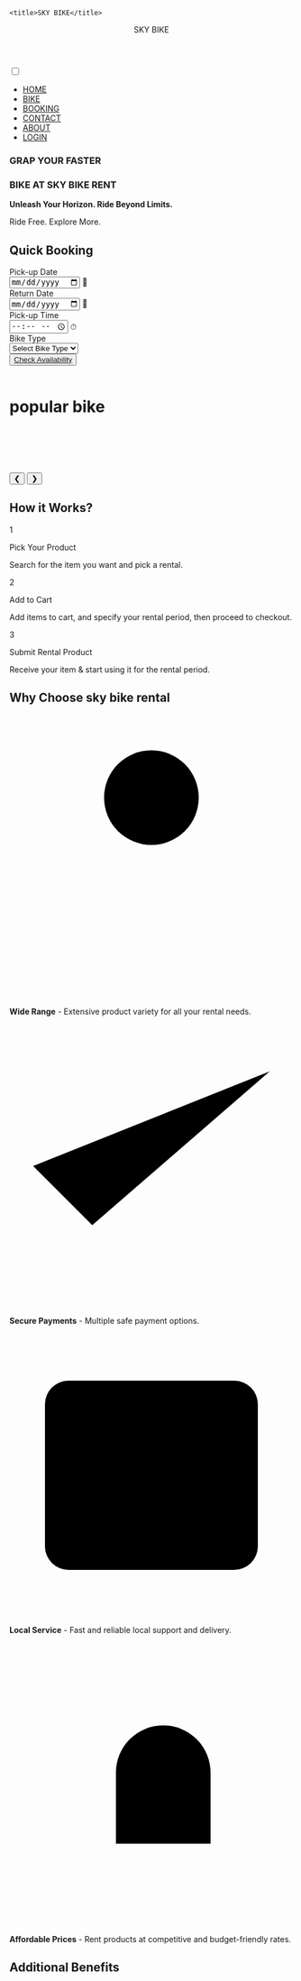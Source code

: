 <html lang="en">
  <head>
   
    <title>SKY BIKE</title>
  <head>
    <meta charset="UTF-8" />
    <meta http-equiv="X-UA-Compatible" content="IE=edge" />
    <meta name="viewport" content="width=device-width, initial-scale=1.0" />
  
   <link rel="stylesheet" href="styles.css" />
     <link rel="stylesheet" href="css bike.css">
     <link rel="stylesheet" href="https://cdnjs.cloudflare.com/ajax/libs/font-awesome/6.7.2/css/all.min.css" integrity="sha512-Evv84Mr4kqVGRNSgIGL/F/aIDqQb7xQ2vcrdIwxfjThSH8CSR7PBEakCr51Ck+w+/U6swU2Im1vVX0SVk9ABhg==" crossorigin="anonymous" referrerpolicy="no-referrer" />
     <link rel="stylesheet" href="hi.css" /> 
     <link rel="stylesheet" href="quick booking.css" /> 
    <link rel="stylesheet" href="footer.css"> 
      
    
      
   
 <script src="skybike.js"></script>
      
  <script src="https://cdn.tailwindcss.com"></script>

  </head>
  <body>


   <header>
      <div class="logo">SKY BIKE</div>
      <label for="sidebar-toggle" class="menu-toggle-label" aria-label="Open menu"> 
       <i class="fa-solid fa-bars"></i>
 </label>
    </header>

   <input type="checkbox" id="sidebar-toggle">

 <div class="sidebar">
    <label for="sidebar-toggle" class="closebtn"><i class="fa-solid fa-circle-xmark"></i></label> 
      <ul class="menu">
        <li><a href="sky bike.html"><div class="ghh"><i class="fa-solid fa-house"></i> HOME</div></a></li>
        <li><a href="bike.html"><div class="ghh"><i class="fa-solid fa-motorcycle"></i> BIKE</div></a></li>
        <li><a href="booking.html"><div class="ghh"><i class="fa-solid fa-book"></i> BOOKING</div></a></li>
        <li><a href="contact.html"><div class="ghh"> <i class="fa-solid fa-address-book"></i> CONTACT</div></a></li>
        <li><a href="about.html"><div class="ghh"><i class="fa-solid fa-address-card"></i> ABOUT</div></a></li>
        <li class="signup"><a href="login.html"><div class="ghh"><i class="fa-solid fa-right-to-bracket"></i> LOGIN</div></a></li>
      </ul>
    </div>
 <div class="content" id="main-content">
        <div style="display:inline; wrap-flex:wrap;">   
        <div class="typing-container">
  <h3 class="typing-text">GRAP YOUR FASTER</h3>
</div>

     
  <div class="typing-container">
  <h3 class="typing-text">BIKE AT SKY BIKE RENT</h3>
</div>
        </div>
        <b>Unleash Your Horizon. Ride Beyond Limits.</b>
          <p>Ride Free. Explore More.</p> 
          
  </div>
    <div class="quickbox">
      <h2 class="headingquickboooking">Quick Booking</h2>
      <div class="quick-booking-card">
         <from action="step.html">
        <div class="form-grid">
            <div class="form-group">
                <label for="pickup-date">Pick-up Date</label>
                <div class="input-container">
                    <input type="date" id="pickup-date" placeholder=" " required>
                    <span class="icon calendar-icon">&#x1F4C5;</span> <span class="arrow-down"></span>
                </div>
            </div>
            <div class="form-group">
                <label for="return-date">Return Date</label>
                <div class="input-container">
                    <input type="date" id="return-date" placeholder=" " required>
                    <span class="icon calendar-icon">&#x1F4C5;</span> <span class="arrow-down"></span>
                </div>
            </div>
            <div class="form-group">
                <label for="pickup-time">Pick-up Time</label>
                <div class="input-container">
                    <input type="time" id="pickup-time" placeholder=" "  required>
                    <span class="icon clock-icon">&#x23F1;</span> <span class="arrow-down"></span>
                </div>
            </div>
            <div class="form-group1">
                <label for="bike-type">Bike Type</label>
                <div class="input-container">
                    <select id="bike-type">
                        <option value="">Select Bike Type</option>
                        <option value="r15">NORMAL</option>
                        <option value="ninja-h2">SUPER BIKE</option>
                        </select>
                    <span class="arrow-down select-arrow"></span>
                </div>
            </div>
        </div>
        <button class="check-availability-btn" > <a style="font-decoration:none;" href="step.html">Check Availability</a></button>
        </from>
    </div>

  </div>  
    <br>
       <!--slideshow -->
      <div class="slideshowriltw"><h1 class="hedingplace">popular bike </h1> </div>
          <div style="margin-top:100px; ">
    <div class="slideshow">
        <div class="slideshow-background"></div>
        
  <div class="slideshow-foreground">
            <!-- Slides will be added dynamically by JavaScript -->
        </div>
          <button class="nav-btn prev-btn">&#10094;</button>
        <button class="nav-btn next-btn">&#10095;</button>
         <div class="controls">
            <!-- Control buttons will be added dynamically by JavaScript -->
        </div>
    </div></div>
    <!--slideshow -->
    <!-- Step 1: Pick your product, Step 2: Add to cart, Step 3: Rent it -->
      <section class="slideshowriltw1">
      <h1  style="text-content:center;">How it Works?</h1
                                                       <div class="step-item" role="listitem">
        <div class="icon-wrapper">1</div>
        <div>
          <p class="step-text font-semibold text-blue-600">Pick Your Product</p>
          <p class="subtext">Search for the item you want and pick a rental.</p>
        </div>
      </div>
 <div class="step-item" role="listitem">
        <div class="icon-wrapper">2</div>
        <div>
          <p class="step-text font-semibold text-blue-600">Add to Cart</p>
          <p class="subtext">Add items to cart, and specify your rental period, then proceed to checkout.</p>
        </div>
      </div> <div class="step-item" role="listitem">
        <div class="icon-wrapper">3</div>
        <div>
          <p class="step-text font-semibold text-blue-600">Submit Rental Product</p>
          <p class="subtext">Receive your item & start using it for the rental period.</p>
        </div>
      </div>
      <!-- Panel 2: How it Works detailed steps with icons -->
       <h2 id="whychoose-title" class="text-center">Why Choose sky bike rental</h2>
  <div class="feature-item" role="listitem">
        <div class="feature-icon icon-small" aria-hidden="true">
          <svg viewBox="0 0 24 24"><circle cx="12" cy="7" r="4"/><path d="M12 11v6m-6 2h12"/></svg>
        </div>
        <p class="feature-text"><strong>Wide Range</strong> - Extensive product variety for all your rental needs.</p>
      </div>
        <div class="feature-item" role="listitem">
        <div class="feature-icon icon-small" aria-hidden="true">
          <svg viewBox="0 0 24 24"><path d="M2 12l5 5L22 4"/></svg>
        </div>
        <p class="feature-text"><strong>Secure Payments</strong> - Multiple safe payment options.</p>
        </div>
     <div class="feature-item" role="listitem">
        <div class="feature-icon icon-small" aria-hidden="true">
          <svg viewBox="0 0 24 24"><rect x="3" y="4" width="18" height="16" rx="2"/></svg>
        </div>
        <p class="feature-text"><strong>Local Service</strong> - Fast and reliable local support and delivery.</p>
      </div>
      <div class="feature-item" role="listitem">
        <div class="feature-icon icon-small" aria-hidden="true">
          <svg viewBox="0 0 24 24"><path d="M9 17v-6a4 4 0 1 1 8 0v6"/></svg>
        </div>
        <p class="feature-text"><strong>Affordable Prices</strong> - Rent products at competitive and budget-friendly rates.</p>
      </div>
        <!-- Panel 3: Rightmost panel with more features and icons -->
    <h2 id="extra-features-title" class="text-center">Additional Benefits</h2>

  <div class="feature-item" role="listitem">
        <div class="feature-icon icon-small" aria-hidden="true">
          <svg viewBox="0 0 24 24"><path d="M8 21h8M12 17v4"/></svg>
        </div>
        <p class="feature-text"><strong>24/7 Maintenance</strong> - Support and maintenance anytime.</p>
      </div>

  <div class="feature-item" role="listitem">
        <div class="feature-icon icon-small" aria-hidden="true">
          <svg viewBox="0 0 24 24"><circle cx="12" cy="12" r="10"/></svg>
        </div>
        <p class="feature-text"><strong>Eco-Friendly</strong> - Sustainable and green rental options.</p>
      </div>

 <div class="feature-item" role="listitem">
        <div class="feature-icon icon-small" aria-hidden="true">
          <svg viewBox="0 0 24 24"><path d="M7 20h10"/></svg>
        </div>
        <p class="feature-text"><strong>Easy Returns</strong> - Hassle-free return and exchange process.</p>
      </div>

  <div class="feature-item" role="listitem">
        <div class="feature-icon icon-small" aria-hidden="true">
          <svg viewBox="0 0 24 24"><path d="M3 12h18"/></svg>
        </div>
        <p class="feature-text"><strong>Trusted Partners</strong> - Partnered with local trusted vendors for quality.</p>
      </div>
   
  </div>
  </section>
      <div class="place" role="main" aria-label="Rent Products in Top Indian Cities Section">
    <h1  class="hedingplace">Rent Products in </h1>
    <h1  class="hedingplace">Top Indian Cities</h1>

  <section class="content-area" aria-label="Rent Products Categories and Cities">
      <div class="tabs" role="tablist" aria-orientation="horizontal" tabindex="0">
        <button class="tab active" role="tab" aria-selected="true" id="tab-bikes" tabindex="0">Rent Bikes</button>
        <button class="tab" role="tab" aria-selected="false" id="tab-cars" tabindex="-1">Rent Cars cooming soon</button>
      </div>
        <br>
      <div class="city-grid" role="tabpanel" aria-labelledby="tab-bikes">
        <article class="city-card" tabindex="0">
          <div class="city-image" aria-label="Kolkata city view with iconic architecture">
            <img src="https://storage.googleapis.com/workspace-0f70711f-8b4e-4d94-86f1-2a93ccde5887/image/bbbae5c9-8eb2-4b11-9c17-1ed1e6f147b1.png"
              alt="Famous colonial architecture of Kolkata under clear sky" />
          </div>
          <div class="city-name">Kolkata</div>
        </article>

  <article class="city-card" tabindex="0">
          <div class="city-image" aria-label="Mumbai city skyline with bustling streets">
            <img src="https://storage.googleapis.com/workspace-0f70711f-8b4e-4d94-86f1-2a93ccde5887/image/594ce31b-2e5e-4ea4-9823-7685e7318604.png"
              alt="Mumbai traditional architecture and city skyline with bustling streets" />
          </div>
          <div class="city-name">Mumbai</div>
        </article>

<article class="city-card" tabindex="0">
          <div class="city-image" aria-label="Chennai city view with famous clock tower">
            <img src="https://storage.googleapis.com/workspace-0f70711f-8b4e-4d94-86f1-2a93ccde5887/image/7e1874c4-ec7d-492e-83c1-8252f4e7be7e.png"
              alt="Chennai famous clock tower and monuments in daylight" />
          </div>
          <div class="city-name">Chennai</div>
        </article>
 <article class="city-card" tabindex="0">
          <div class="city-image" aria-label="Bangalore iconic building and lush greens">
            <img src="https://storage.googleapis.com/workspace-0f70711f-8b4e-4d94-86f1-2a93ccde5887/image/e99e15a8-bd4c-4e91-b63e-d11e0367dfc9.png"
              alt="Bangalore iconic building surrounded by green park on sunny day" />
          </div>
          <div class="city-name">Bangalore</div>
        </article>

 <article class="city-card" tabindex="0">
          <div class="city-image" aria-label="Goa pristine beach with golden sand and blue sea">
            <img src="https://storage.googleapis.com/workspace-0f70711f-8b4e-4d94-86f1-2a93ccde5887/image/e0e4ffe5-129b-4da1-87b2-3c77aed94e9e.png"
              alt="Goa beach with golden sand and calm blue sea under clear sky" />
          </div>
          <div class="city-name">Goa</div>
        </article>

 <article class="city-card" tabindex="0">
          <div class="city-image" aria-label="Pune city center with modern buildings">
            <img src="https://storage.googleapis.com/workspace-0f70711f-8b4e-4d94-86f1-2a93ccde5887/image/0be4e6d8-27f9-4869-bdf6-dd583aa15ea7.png"
              alt="Pune modern city buildings and skyline in daylight" />
          </div>
          <div class="city-name">Pune</div>
        </article>
  <article class="city-card" tabindex="0">
          <div class="city-image" aria-label="Guwahati riverfront view with boats and hills">
            <img src="https://storage.googleapis.com/workspace-0f70711f-8b4e-4d94-86f1-2a93ccde5887/image/df210455-cd42-451a-87d8-d2996ff455c8.png"
              alt="Guwahati scenic riverfront with boats and hilly backdrop" />
          </div>
          <div class="city-name">Guwahati</div>
        </article>
  <article class="city-card" tabindex="0">
          <div class="city-image" aria-label="Indore famous palace architecture">
            <img src="https://storage.googleapis.com/workspace-0f70711f-8b4e-4d94-86f1-2a93ccde5887/image/6a118b8e-6f67-4343-b7f7-06a46e69e156.png"
              alt="Indore famous palace with ornate design and clear skies" />
          </div>
          <div class="city-name">Indore</div>
        </article>
      </div>
    </section>
  </div>
              <section class="max-w-4xl w-full grid grid-cols-1 sm:grid-cols-2 gap-8">
      <div class="stat-card bg-white rounded-lg shadow p-6 flex flex-col items-center text-center" data-target="20">
      <div class="stat-icon-container mb-3">
        <svg class="stat-icon" xmlns="http://www.w3.org/2000/svg" viewBox="0 0 24 24" >
          <path d="M7 2h10v2H7zM9 7h6v11h3v2H6v-2h3zm5-5h1v2h-1zm-2 0h1v2h-1zm4 7v7h-6v-7h6z"/>
        </svg>
      </div>
      <p class="text-5xl font-bold text-gray-900 count">0</p>
      <p class="text-gray-600 uppercase mt-2 tracking-wide">Cities Serving Now</p>
    </div>

   <div class="stat-card bg-white rounded-lg shadow p-6 flex flex-col items-center text-center" data-target="569">
      <div class="stat-icon-container mb-3">
        <svg class="stat-icon" xmlns="http://www.w3.org/2000/svg" viewBox="0 0 24 24" >
          <path d="M12 21.35l-1.45-1.32C5.4 15.36 2 12.28 2 8.5 2 5.42 4.42 3 7.5 3c1.74 0 
                   3.41 0.81 4.5 2.09C13.09 3.81 14.76 3 16.5 3 19.58 3 22 5.42 22 8.5c0 
                   3.78-3.4 6.86-8.55 11.54L12 21.35z"/>
        </svg>
      </div>
      <p class="text-5xl font-bold text-gray-900 count">0</p>
      <p class="text-gray-600 uppercase mt-2 tracking-wide">Happy Customers</p>
    </div>

  <div class="stat-card bg-white rounded-lg shadow p-6 flex flex-col items-center text-center" data-target="692">
      <div class="stat-icon-container mb-3">
        <svg class="stat-icon" xmlns="http://www.w3.org/2000/svg" viewBox="0 0 24 24" >
          <path d="M12 12c2.21 0 4-1.79 4-4S14.21 4 12 4 8 5.79 8 8s1.79 4 4 4zm0 2c-2.67 0-8 
                   1.34-8 4v2h16v-2c0-2.66-5.33-4-8-4z"/>
        </svg>
      </div>
      <p class="text-5xl font-bold text-gray-900 count">0</p>
      <p class="text-gray-600 uppercase mt-2 tracking-wide">Pickup Locations</p>
    </div>

  <div class="stat-card bg-white rounded-lg shadow p-6 flex flex-col items-center text-center" data-target="70">
      <div class="stat-icon-container mb-3">
        <svg class="stat-icon" xmlns="http://www.w3.org/2000/svg" viewBox="0 0 24 24" >
          <path d="M4 16h16v2H4zm3-6c0 1.1.9 2 2 2h1l3 3v1h-3v2h8v-2h-3v-1l3-3h1c1.1 0 
                   2-.9 2-2V7c0-1.1-.9-2-2-2H7c-1.1 0-2 .9-2 2v3z"/>
        </svg>
      </div>
      <p class="text-5xl font-bold text-gray-900 count">0</p>
      <p class="text-gray-600 uppercase mt-2 tracking-wide">Total Product Count</p>
    </div>
  </section>
     <!-- partial:index.partial.html -->
      <div style="margin-top:100px; ">
  <div class="cardrotate">
<div class="carousel">
  <div class="card c1">
    <div class="img">
        
  </div>
    <p>
      MODEL 8
    </p>
    <span> Power and Efficiency

Engine: 998cc, supercharged,
Power: 310 PS  @ 14,000 RPM

Torque: 165 Nm @ 12,500 RPM



Top Speed: 400+ km/h 

Mileage: 10–12 km/l 

Fuel Tank: 17 liters
          
</span>
  </div>
  <div class="cardb cb1"></div>
  <div class="card c2">
    <div class="img">
        
   </div>
    <p>
     MODEL 7
    </p>
    <span> Power and Efficiency

Engine: 998cc, supercharged,
Power: 310 PS  @ 14,000 RPM

Torque: 165 Nm @ 12,500 RPM



Top Speed: 400+ km/h 

Mileage: 10–12 km/l 

Fuel Tank: 17 liters
          
</span>
  </div>
  <div class="cardb cb2"></div>
  <div class="card c3">
    <div class="img"></div>
    <p>
      MODEL 6
    </p>
    <span> Power and Efficiency

Engine: 998cc, supercharged,
Power: 310 PS  @ 14,000 RPM

Torque: 165 Nm @ 12,500 RPM



Top Speed: 400+ km/h 

Mileage: 10–12 km/l 

Fuel Tank: 17 liters
          
</span>
  </div>
  <div class="cardb cb3"></div>
  <div class="card c4">
    <div class="img"></div>
    <p>
     MODEL 5
    </p>
    <span>Kawasaki Ninja H2R – Power and Efficiency

Engine: 998cc, 
Power: 310 PS  @ 14,000 RPM

Torque: 165 Nm @ 12,500 RPM



Top Speed: 400+ km/h 

Mileage: 10–12 km/l 

Fuel Tank: 17 liters
          
</span>
  </div>
  <div class="cardb cb4"></div>
  <div class="card c5">
    <div class="img"></div>
    <p>
      MODEL 4
    </p>
    <span> Yamaha R15 – Power and Efficiency

Engine: 155cc, liquid-cooled, 4-stroke,single-cylinder

Power: 18.4 PS @ 10,000 RPM

Torque: 14.2 Nm @ 7,500 RPM




Mileage: 40–50 km/l

Fuel Tank: 11 liters</span>
  </div>
  <div class="cardb cb5"></div>
  <div class="card c6">
    <div class="img"></div>
    <p>
      MODEL 3
    </p>
    <span>Yamaha XSR 155 – Power and Efficiency

Engine: 155cc, liquid-cooled, 4-stroke, 

Power: 19.3 PS @ 10,000 RPM

Torque: 14.7 Nm @ 8,500 RPM




Mileage: 45–50 km/l 

Fuel Tank: 10 liters</span>
  </div>
  <div class="cardb cb6"></div>
  <div class="card c7">
    <div class="img"></div>
    <p>
      MODEL 2
    </p>
    <span>MT
        Engine: 155cc, liquid-cooled, 4-stroke, SOHC, single-cylinder

Power: 18.4 PS @ 10,000 RPM

Torque: 14.1 Nm @ 7,500 RPM




Mileage: 45–50 km/l (real-world)

Fuel Tank: 10 liters
</span>
  </div>
  <div class="cardb cb7"></div>
  <div class="card c8">
    <div class="img"></div>
    <p> MODEL 1</p><span> KTM Duke 125

Engine: 124.7cc,

 liquid-cooled, 

 single-cylinder

Power: 14.5 PS @ 9,250 RPM

Torque: 12 Nm @ 8,000 RPM

Mileage: 40–45 km/l

Fuel Tank: 13.5 liters</span>
  </div>
  <div class="cardb cb8"></div>
</div>
  </div>
          </div>
          <div class="sub">
        <div class="info">
            <p>Secure Payment | 30-Day Money Back | 24/7 Support</p>
        </div>
        <h2>Stay Updated with Our Latest Courses</h2>
        <p>Subscribe to our newsletter and get exclusive offers, travel tips, and early access to new bike.</p>
        <form class="subscribe-form">
            <input type="email" placeholder="Enter your email address" required>
            <button type="submit">Subscribe</button>
        </form>
    </div>
<!-- partial -->
    <hr> 
  <div class="s">
    
     <b class="aboutsky">About sky bike rental</b>
  <p class="aboutunder">Premium motorcycle rental service offering the latest models for thrill-seekers and enthusiasts.</p>
   <!-- Quick Links -->
      <div>
        <h3 class="aboutsky">Quick Links</h3>
        <ul>
          <li class="quick1"><a href="sky bike.html" class="text-white"><i class="fa-solid fa-house"></i>Home</a></li>
          <li class="quick1"><a href="bike.html" class="text-white"><i class="fa-solid fa-motorcycle"></i>BIKE</a></li>
          <li class="quick1"><a href="booking.html" class="text-white"><i class="fa-solid fa-book"></i> BOOKING</a></li>
          <li class="quick1"><a href="contact.html" class="text-white"><i class="fa-solid fa-address-book"></i>CONTANT</a></li>
          <li class="quick1"><a href="about.html" class="text-white"><i class="fa-solid fa-address-card"></i>ABOUT</a></li>
          <li class="quick1"><a href="login.html" class="text-white"><i class="fa-solid fa-right-to-bracket"></i>LOGIN</a></li>
        </ul>
      </div>
<!-- Contact Us -->
      <div>
        <h3 class="aboutsky">Contact Us</h3>
        <ul >
          <li class="quick1">
<span>123 Tech Avenue, Suite 456<br />San Francisco, CA 94107</span>
          </li>
          <li class="quick1">
            <i class="fas fa-phone-alt"></i>
            <span>(555) 123-4567</span>
          </li>
          <li class="quick1">
            <i class="fas fa-envelope"></i>
            <span>info@skybikerental.com</span>
          </li>
          <li class="quick1">
            <i class="fas fa-clock"></i>
            <span>Mon - Fri: 9AM - 5PM</span>
          </li>
        </ul>
      </div>
  <br><hr>
  <!-- partial:index.partial.html -->
  <div class="center">
    <center>
   <div class="social-menu">
    <div class="share-button">
      <div class="toggle-dot">.</div>
      <div class="toggle-dot">.</div>
      <div class="toggle-dot">.</div>
    </div>
    <ul>
      <li style="--i:0;--clr:#1877f2">
        <a href="#"><i class="fa-brands fa-facebook" style="color: #74C0FC;"></i></a>
      </li>
      <li style="--i:1;--clr:#25d366">
        <a href="#"><ion-icon><i class="fa-brands fa-whatsapp fa-rotate-270" style="color: #63E6BE;"></i></ion-icon></a>
      </li>
      <li style="--i:2;--clr:#1da1f2">
        <a href="#"><ion-icon name="logo-twitter"><i class="fa-brands fa-x-twitter" style="color: #000000;"></i></ion-icon></a>
      </li>
      <li style="--i:3;--clr:#c32aa3">
        <a href="#"><ion-icon name="logo-instagram"><i class="fa-brands fa-instagram" style="color: #fc63ff;"></i></ion-icon></a>
      </li>
      <li style="--i:4;--clr:#ff0000">
        <a href="#"><ion-icon name="logo-youtube"><i class="fa-brands fa-youtube" style="color: #ff0000;"></i></ion-icon></a>
      </li>
      <li style="--i:5;--clr:#0a66c2">
        <a href="#"><ion-icon name="logo-linkedin"><i class="fa-brands fa-linkedin fa-rotate-270" style="color: #0043b8;"></i></ion-icon></a>
      </li>
      <li style="--i:6;--clr:#FF5733">
        <a href="#"><ion-icon name="logo-reddit"><i class="fa-brands fa-reddit-alien fa-rotate-180" style="color: #ff0000;"></i></ion-icon></a>
      </li>
      <li style="--i:7;--clr:#1b1e21">
        <a href="#"><ion-icon name="logo-github"><i class="fa-brands fa-github fa-rotate-90" style="color: #000000;"></i></ion-icon></a>
      </li>
    </ul>
  </div>
  </div>
  </center>
<!-- partial -->
  
<!-- partial --><hr>
  <hr>
      <div class="quick">
      © 2025 SKY BIKE RENTAL. All rights reserved.
      </div><br>
  <hr>
  <div class="">
        <a href="#" class="text-blue">Privacy Policy</a>
        <a href="#" class="text-blue">Terms of Service</a>
        <a href="#" class="text-blue">Cookie Policy</a>
    </div>
    </div>


</div>
  <script>
    const menu = document.querySelector(".social-menu");
    const toggle = document.querySelector(".share-button");
    toggle.addEventListener("click", () => {
      menu.classList.toggle("is-active");
    });
  </script> 


  </body>
</html>
